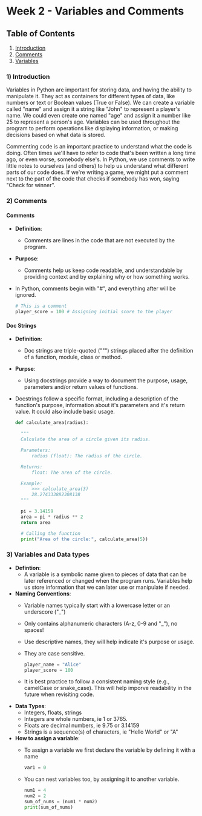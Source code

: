 
# Week 2 - Variables and Comments

## Table of Contents

1. [Introduction](#introduction)
1. [Comments](#comments)
1. [Variables](#variables)

### 1) Introduction <a name="introduction"></a>

Variables in Python are important for storing data, and having the ability to manipulate it.
They act as containers for different types of data, like numbers or text or Boolean values (True or False). We can create a variable called "name" and assign it a string like "John" to represent a player's name. We could even create one named "age" and assign it a number like 25 to represent a person's age. Variables can be used throughout the program to perform operations like displaying information, or making decisions based on what data is stored.

Commenting code is an important practice to understand what the code is doing. Often times we'll have to refer to code that's been written a long time ago, or even worse, somebody else's. In Python, we use comments to write little notes to ourselves (and others) to help us understand what different parts of our code does. If we're writing a game, we might put a comment next to the part of the code that checks if somebody has won, saying "Check for winner".

### 2) Comments <a name="comments"></a>

#### Comments

- **Definition**:
  - Comments are lines in the code that are not executed by the program.
- **Purpose**:
  - Comments help us keep code readable, and understandable by providing context and by explaining why or how something works.
- In Python, comments begin with "#", and everything after will be ignored.

   ```python
   # This is a comment
   player_score = 100 # Assigning initial score to the player
   ```

#### Doc Strings

- **Definition**:
  - Doc strings are triple-quoted (""") strings placed after the definition of a
    function, module, class or method.
- **Purpse**:
  - Using docstrings provide a way to document the purpose, usage, parameters and/or return
    values of functions.
- Docstrings follow a specific format, including a description of the function's purpose,
  information about it's parameters and it's return value. It could also include basic usage.

  ```python
  def calculate_area(radius):

    """
    Calculate the area of a circle given its radius.

    Parameters:
        radius (float): The radius of the circle.

    Returns:
        float: The area of the circle.

    Example:
        >>> calculate_area(3)
        28.274333882308138
    """

    pi = 3.14159
    area = pi * radius ** 2
    return area

    # Calling the function
    print("Area of the circle:", calculate_area(5))
    ```

### 3) Variables and Data types <a name="variables"></a>

- **Defintion**:
  - A variable is a symbolic name given to pieces of data that can be later referenced or changed when the program runs. Variables help us store information that we can later use or manipulate if needed.
- **Naming Conventions**:
  - Variable names typically start with a lowercase letter or an underscore ("_")
  - Only contains alphanumeric characters (A-z, 0-9 and "_"), no spaces!
  - Use descriptive names, they will help indicate it's purpose or usage.
  - They are case sensitive.

      ```python
      player_name = "Alice"
      player_score = 100
      ```

  - It is best practice to follow a consistent naming style (e.g., camelCase or snake_case). This will help imporve readability in the future when revisiting code.
- **Data Types**:
  - Integers, floats, strings
  - Integers are whole numbers, ie 1 or 3765.
  - Floats are decimal numbers, ie 9.75 or 3.14159
  - Strings is a sequence(s) of characters, ie "Hello World" or "A"
- **How to assign a variable**:
  - To assign a variable we first declare the variable by defining it with a name

      ```python
      var1 = 0
      ```

  - You can nest variables too, by assigning it to another variable.

     ```python
     num1 = 4
     num2 = 2
     sum_of_nums = (num1 * num2)
     print(sum_of_nums)
     ```
